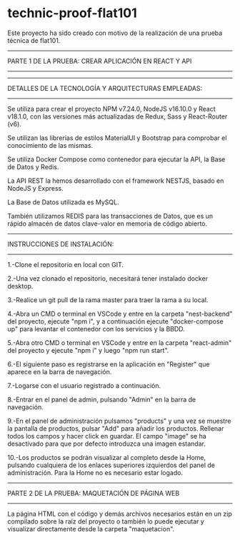 # technic-proof-flat101

Este proyecto ha sido creado con motivo de la realización de una prueba técnica de flat101.

********************************************************
 PARTE 1 DE LA PRUEBA: CREAR APLICACIÓN EN REACT Y API
********************************************************


********************************************************
 DETALLES DE LA TECNOLOGÍA Y ARQUITECTURAS EMPLEADAS: 
********************************************************

Se utiliza para crear el proyecto NPM v7.24.0, NodeJS v16.10.0 y React v18.1.0, con las versiones más actualizadas de Redux, Sass y React-Router (v6).

Se utilizan las librerías de estilos MaterialUI y Bootstrap para comprobar el conocimiento de las mismas.

Se utiliza Docker Compose como contenedor para ejecutar la API, la Base de Datos y Redis.

La API REST la hemos desarrollado con el framework NESTJS, basado en NodeJS y Express.

La Base de Datos utilizada es MySQL.

También utilizamos REDIS para las transacciones de Datos, que es un rápido almacén de datos clave-valor en memoria de código abierto.

*********************************
 INSTRUCCIONES DE INSTALACIÓN: 
*********************************

1.-Clone el repositorio en local con GIT.

2.-Una vez clonado el repositorio, necesitará tener instalado docker desktop.

3.-Realice un git pull de la rama master para traer la rama a su local.

4.-Abra un CMD o terminal en VSCode y entre en la carpeta "nest-backend" del proyecto, ejecute "npm i", y a continuación ejecute "docker-compose up" para levantar el contenedor con los servicios y la BBDD.

5.-Abra otro CMD o terminal en VSCode y entre en la carpeta "react-admin" del proyecto y ejecute "npm i" y luego "npm run start".

6.-El siguiente paso es registrarse en la aplicación en "Register" que aparece en la barra de navegación.

7.-Logarse con el usuario registrado a continuación.

8.-Entrar en el panel de admin, pulsando "Admin" en la barra de navegación.

9.-En el panel de administración pulsamos "products" y una vez se muestre la pantalla de productos, pulsar "Add" para añadir los productos. Rellenar todos los campos y hacer click en guardar. El campo "image" se ha desactivado para que por defecto introduzca una imagen estandar.

10.-Los productos se podrán visualizar al completo desde la Home, pulsando cualquiera de los enlaces superiores izquierdos del panel de administración. Para la Home no es necesario estar logado.


********************************************************
 PARTE 2 DE LA PRUEBA: MAQUETACIÓN DE PÁGINA WEB
********************************************************

La página HTML con el código y demás archivos necesarios están en un zip compilado sobre la raíz del proyecto o también lo puede ejecutar y visualizar directamente desde la carpeta "maquetacion".